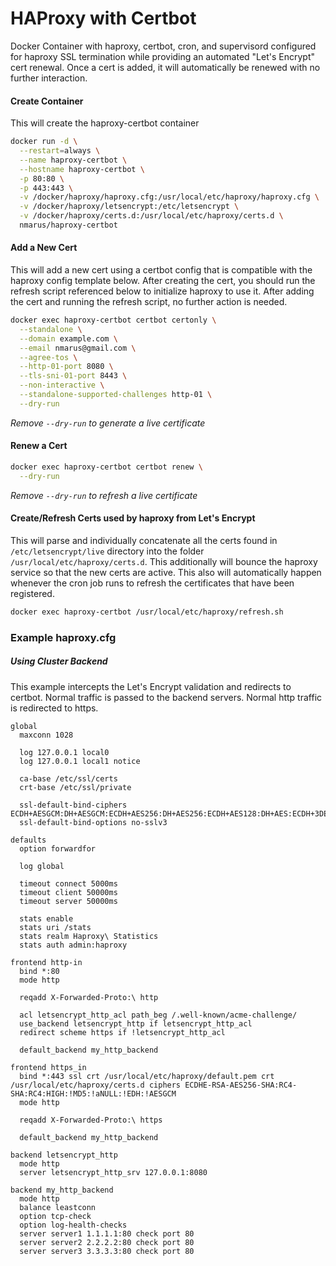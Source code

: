 # HAProxy with Certbot
Docker Container with haproxy, certbot, cron, and supervisord configured for
haproxy SSL termination while providing an automated "Let's Encrypt" cert
renewal. Once a cert is added, it will automatically be renewed with no
further interaction.

#### Create Container

This will create the haproxy-certbot container

```bash
docker run -d \
  --restart=always \
  --name haproxy-certbot \
  --hostname haproxy-certbot \
  -p 80:80 \
  -p 443:443 \
  -v /docker/haproxy/haproxy.cfg:/usr/local/etc/haproxy/haproxy.cfg \
  -v /docker/haproxy/letsencrypt:/etc/letsencrypt \
  -v /docker/haproxy/certs.d:/usr/local/etc/haproxy/certs.d \
  nmarus/haproxy-certbot
```

#### Add a New Cert

This will add a new cert using a certbot config that is compatible with the
haproxy config template below. After creating the cert, you should run the
refresh script referenced below to initialize haproxy to use it. After adding
the cert and running the refresh script, no further action is needed.

```bash
docker exec haproxy-certbot certbot certonly \
  --standalone \
  --domain example.com \
  --email nmarus@gmail.com \
  --agree-tos \
  --http-01-port 8080 \
  --tls-sni-01-port 8443 \
  --non-interactive \
  --standalone-supported-challenges http-01 \
  --dry-run
```

*Remove `--dry-run` to generate a live certificate*

#### Renew a Cert

```bash
docker exec haproxy-certbot certbot renew \
  --dry-run
```

*Remove `--dry-run` to refresh a live certificate*

#### Create/Refresh Certs used by haproxy from Let's Encrypt

This will parse and individually concatenate all the certs found in
`/etc/letsencrypt/live` directory into the folder
`/usr/local/etc/haproxy/certs.d`. This additionally will bounce the haproxy
service so that the new certs are active. This also will automatically happen
whenever the cron job runs to refresh the certificates that have been
registered.

```bash
docker exec haproxy-certbot /usr/local/etc/haproxy/refresh.sh
```

### Example haproxy.cfg

##### Using Cluster Backend

This example intercepts the Let's Encrypt validation and redirects to certbot.
Normal traffic is passed to the backend servers.
Normal http traffic is redirected to https.

```
global
  maxconn 1028

  log 127.0.0.1 local0
  log 127.0.0.1 local1 notice

  ca-base /etc/ssl/certs
  crt-base /etc/ssl/private

  ssl-default-bind-ciphers ECDH+AESGCM:DH+AESGCM:ECDH+AES256:DH+AES256:ECDH+AES128:DH+AES:ECDH+3DES:DH+3DES:RSA+AESGCM:RSA+AES:RSA+3DES:!aNULL:!MD5:!DSS
  ssl-default-bind-options no-sslv3

defaults
  option forwardfor

  log global

  timeout connect 5000ms
  timeout client 50000ms
  timeout server 50000ms

  stats enable
  stats uri /stats
  stats realm Haproxy\ Statistics
  stats auth admin:haproxy

frontend http-in
  bind *:80
  mode http

  reqadd X-Forwarded-Proto:\ http

  acl letsencrypt_http_acl path_beg /.well-known/acme-challenge/
  use_backend letsencrypt_http if letsencrypt_http_acl
  redirect scheme https if !letsencrypt_http_acl

  default_backend my_http_backend

frontend https_in
  bind *:443 ssl crt /usr/local/etc/haproxy/default.pem crt /usr/local/etc/haproxy/certs.d ciphers ECDHE-RSA-AES256-SHA:RC4-SHA:RC4:HIGH:!MD5:!aNULL:!EDH:!AESGCM
  mode http

  reqadd X-Forwarded-Proto:\ https

  default_backend my_http_backend

backend letsencrypt_http
  mode http
  server letsencrypt_http_srv 127.0.0.1:8080

backend my_http_backend
  mode http
  balance leastconn
  option tcp-check
  option log-health-checks
  server server1 1.1.1.1:80 check port 80
  server server2 2.2.2.2:80 check port 80
  server server3 3.3.3.3:80 check port 80
```
